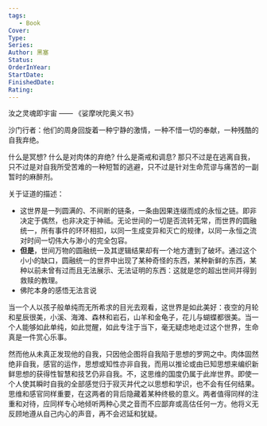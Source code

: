 ```yaml
---
tags: 
   - Book 
Cover: 
Type:
Series: 
Author: 黑塞
Status: 
OrderInYear:
StartDate:
FinishedDate:
Rating: 
---
```




汝之灵魂即宇宙 —— 《娑摩吠陀奥义书》

沙门行者：他们的周身回旋着一种宁静的激情，一种不惜一切的奉献，一种残酷的自我弃绝。

什么是冥想? 什么是对肉体的弃绝? 什么是斋戒和调息? 
那只不过是在逃离自我，只不过是对自我所受苦难的一种短暂的逃避，只不过是针对生命荒谬与痛苦的一副暂时的麻醉剂。


关于证道的描述：
- 这世界是一列圆满的、不间断的链条，一条由因果连缀而成的永恒之链。即非决定于偶然，也非决定于神祗。无论世间的一切是否流转无常，而世界的圆融统一，所有事件的环环相扣，以同一生成变异和灭亡的规律，以同一永恒之流对时间一切伟大与渺小的完全包容。
- **但是**，世间万物的圆融统一及其逻辑结果却有一个地方遭到了破坏。通过这个小小的缺口，圆融统一的世界中出现了某种奇怪的东西，某种新鲜的东西，某种以前未曾有过而且无法展示、无法证明的东西：这就是您的超出世间并得到救赎的教理。
- 佛陀本身的感悟无法言说


当一个人以孩子般单纯而无所希求的目光去观看，这世界是如此美好：夜空的月轮和星辰很美，小溪、海滩、森林和岩石，山羊和金龟子，花儿与蝴蝶都很美。当一个人能够如此单纯，如此觉醒，如此专注于当下，毫无疑虑地走过这个世界，生命真是一件赏心乐事。


然而他从未真正发现他的自我，只因他企图将自我陷于思想的罗网之中。肉体固然绝非自我，感官的运作，思想或知性亦非自我，而用以推论或由已知思想来编织新鲜思想的获得性智慧和技艺仍非自我。不，这思维的国度仍属于此岸世界。即使一个人使其瞬时自我的全部感觉归于寂灭并代之以思想和学识，也不会有任何结果。思维和感官同样重要，在这两者的背后隐藏着某种终极的意义。两者值得同样的注重和对待，应同样专心地倾听两种心灵之音而不应鄙弃或高估任何一方。他将义无反顾地遵从自己内心的声音，再不会迟延和犹疑。

